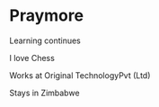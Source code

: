 # Praymore
Learning continues

I love Chess

Works at Original TechnologyPvt (Ltd)

Stays in Zimbabwe
